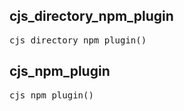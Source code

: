 <!-- Generated with Stardoc: http://skydoc.bazel.build -->

<a id="#cjs_directory_npm_plugin"></a>

## cjs_directory_npm_plugin

<pre>
cjs_directory_npm_plugin()
</pre>

<a id="#cjs_npm_plugin"></a>

## cjs_npm_plugin

<pre>
cjs_npm_plugin()
</pre>
